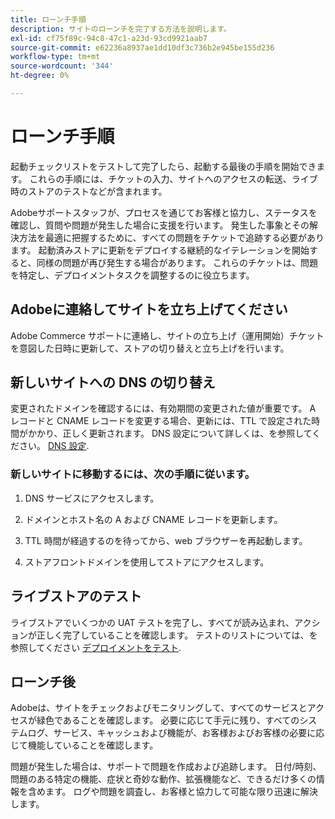 ```yaml
---
title: ローンチ手順
description: サイトのローンチを完了する方法を説明します。
exl-id: cf75f89c-94c8-47c1-a23d-93cd9921aab7
source-git-commit: e62236a8937ae1dd10df3c736b2e945be155d236
workflow-type: tm+mt
source-wordcount: '344'
ht-degree: 0%

---
```


# ローンチ手順

起動チェックリストをテストして完了したら、起動する最後の手順を開始できます。 これらの手順には、チケットの入力、サイトへのアクセスの転送、ライブ時のストアのテストなどが含まれます。

Adobeサポートスタッフが、プロセスを通じてお客様と協力し、ステータスを確認し、質問や問題が発生した場合に支援を行います。 発生した事象とその解決方法を最適に把握するために、すべての問題をチケットで追跡する必要があります。 起動済みストアに更新をデプロイする継続的なイテレーションを開始すると、同様の問題が再び発生する場合があります。 これらのチケットは、問題を特定し、デプロイメントタスクを調整するのに役立ちます。

## Adobeに連絡してサイトを立ち上げてください

Adobe Commerce サポートに連絡し、サイトの立ち上げ（運用開始）チケットを意図した日時に更新して、ストアの切り替えと立ち上げを行います。

## 新しいサイトへの DNS の切り替え

変更されたドメインを確認するには、有効期間の変更された値が重要です。 A レコードと CNAME レコードを変更する場合、更新には、TTL で設定された時間がかかり、正しく更新されます。 DNS 設定について詳しくは、を参照してください。 [DNS 設定](checklist.md#update-dns-configuration-with-production-settings).

### 新しいサイトに移動するには、次の手順に従います。

1. DNS サービスにアクセスします。

1. ドメインとホスト名の A および CNAME レコードを更新します。

1. TTL 時間が経過するのを待ってから、web ブラウザーを再起動します。

1. ストアフロントドメインを使用してストアにアクセスします。

## ライブストアのテスト

ライブストアでいくつかの UAT テストを完了し、すべてが読み込まれ、アクションが正しく完了していることを確認します。 テストのリストについては、を参照してください [デプロイメントをテスト](../test/staging-and-production.md#complete-uat-testing).

## ローンチ後

Adobeは、サイトをチェックおよびモニタリングして、すべてのサービスとアクセスが緑色であることを確認します。 必要に応じて手元に残り、すべてのシステムログ、サービス、キャッシュおよび機能が、お客様およびお客様の必要に応じて機能していることを確認します。

問題が発生した場合は、サポートで問題を作成および追跡します。 日付/時刻、問題のある特定の機能、症状と奇妙な動作、拡張機能など、できるだけ多くの情報を含めます。 ログや問題を調査し、お客様と協力して可能な限り迅速に解決します。

